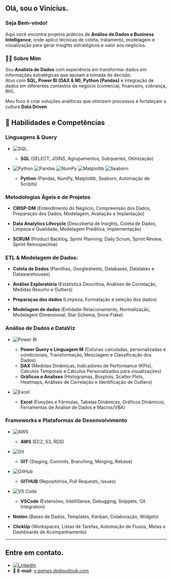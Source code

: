 ## Olá, sou o Vinícius.

### Seja Bem-vindo!

Aqui você encontra projetos práticos de **Análise de Dados e Business Intelligence**, onde aplico técnicas de coleta, tratamento, modelagem e visualização para gerar insights estratégicos e valor aos negócios.

### 👨‍💻 Sobre Mim
Sou **Analista de Dados** com experiência em transformar dados em informações estratégicas que apoiam a tomada de decisão.  
Atuo com **SQL, Power BI (DAX & M), Python (Pandas)** e integração de dados em diferentes contextos de negócio (comercial, financeiro, cobrança, RH).  

Meu foco é criar soluções analíticas que otimizem processos e fortaleçam a cultura **Data Driven**.

## 🚀 Habilidades e Competências

### **Linguagens & Query** 

- ![SQL](https://img.shields.io/badge/-SQL-4479A1?style=flat-square&logo=MySQL&logoColor=white).
  - **SQL** (SELECT, JOINS, Agrupamentos, Subqueries, Otimização)

- ![Python](https://img.shields.io/badge/-Python-3776AB?style=flat-square&logo=Python&logoColor=white) ![Pandas](https://img.shields.io/badge/-Pandas-150458?style=flat-square&logo=Pandas&logoColor=white) 
![NumPy](https://img.shields.io/badge/-NumPy-013243?style=flat-square&logo=NumPy&logoColor=white) 
![Matplotlib](https://img.shields.io/badge/-Matplotlib-11557C?style=flat-square&logo=Matplotlib&logoColor=white) 
![Seaborn](https://img.shields.io/badge/-Seaborn-3776AB?style=flat-square&logo=Seaborn&logoColor=white)
  - **Python** (Pandas, NumPy, Matplotlib, Seaborn, Automação de Scripts)

### **Metodologias Ágeis e de Projetos** 

- **CRISP-DM** (Entendimento do Negócio, Compreensão dos Dados, Preparação dos Dados, Modelagem, Avaliação e Implantação)

- **Data Analytics Lifecycle** (Descoberta de Insights, Coleta de Dados, Limpeza e Qualidade, Modelagem Preditiva, Implementação)

- **SCRUM** (Product Backlog, Sprint Planning, Daily Scrum, Sprint Review, Sprint Retrospective)

### **ETL & Modelagem de Dados:**

- **Coleta de Dados** (Planilhas, Googlesheets, Databases, Datalakes e Datawarehouses)

- **Análise Exploratória** (Estatística Descritiva, Análises de Correlação, Medidas Resumo e Outliers)

- **Preparaçao dos dados** (Limpeza, Formatação e seleção dos dados)

- **Modelagem de dados** (Entidade-Relacionamento, Normalização, Modelagem Dimensional, Star Schema, Snow Flake)

### **Análise de Dados e DataViz**

- ![Power BI](https://img.shields.io/badge/-Power%20BI-F2C811?style=flat-square&logo=Power-BI&logoColor=black)
  - **Power Query e Linguagem M** (Colunas calculadas, personalizadas e condicionais, Transformação, Mesclagem e Classificação dos Dados)
  - **DAX** (Medidas Dinâmicas, Indicadores de Performance (KPIs), Cálculos Temporais e Cálculos Personalizados para visualizações)
  - **Gráficos e Analises** (Histogramas, Boxplots, Scatter Plots, Heatmaps, Análises de Correlação e Identificação de Outliers)

- ![Excel](https://img.shields.io/badge/-Excel-217346?style=flat-square&logo=Microsoft-Excel&logoColor=white)
  - **Excel** (Funções e Fórmulas, Tabelas Dinâmicas, Gráficos Dinâmicos, Ferramentas de Análise de Dados e Macros/VBA)

### **Frameworks e Plataformas de Desenvolvimento**

- ![AWS](https://img.shields.io/badge/-AWS-232F3E?style=flat-square&logo=Amazon-AWS&logoColor=white)
  - **AWS** (EC2, S3, RDS)

- ![Git](https://img.shields.io/badge/-Git-F05032?style=flat-square&logo=Git&logoColor=white)
  - **GIT** (Staging, Commits, Branching, Merging, Rebase)

- ![GitHub](https://img.shields.io/badge/-GitHub-181717?style=flat-square&logo=GitHub&logoColor=white)
  - **GITHUB** (Repositórios, Pull Requests, Issues)

- ![VS Code](https://img.shields.io/badge/-Visual%20Studio%20Code-007ACC?style=flat-square&logo=Visual-Studio-Code&logoColor=white)
  - **VSCode** (Extensões, IntelliSense, Debugging, Snippets, Git Integration)

- **Notion** (Bases de Dados, Templates, Kanban, Colaboração, Widgets)

- **ClickUp** (Workspaces, Listas de Tarefas, Automação de Fluxos, Metas e Dashboards de Acompanhamento)

---

## Entre em contato.

- [![LinkedIn](https://img.shields.io/badge/-LinkedIn-0A66C2?style=for-the-badge&logo=LinkedIn&logoColor=white)](https://www.linkedin.com/in/vinicius-gomes-ds/)
- 📧 **E-mail:** v.gomes.ds@outlook.com
